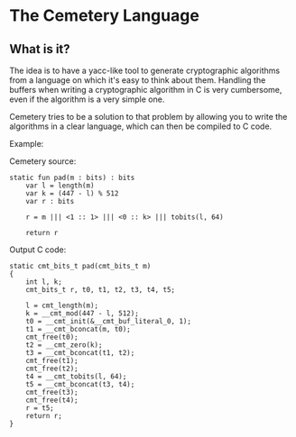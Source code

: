 # The Cemetery Language

## What is it?

The idea is to have a yacc-like tool to generate cryptographic algorithms
from a language on which it's easy to think about them. Handling the buffers
when writing a cryptographic algorithm in C is very cumbersome, even if the
algorithm is a very simple one.

Cemetery tries to be a solution to that problem by allowing you to write
the algorithms in a clear language, which can then be compiled to C code.

Example:

Cemetery source:

	static fun pad(m : bits) : bits
		var l = length(m)
		var k = (447 - l) % 512
		var r : bits

		r = m ||| <1 :: 1> ||| <0 :: k> ||| tobits(l, 64)

		return r

Output C code:

	static cmt_bits_t pad(cmt_bits_t m)
	{
		int l, k;
		cmt_bits_t r, t0, t1, t2, t3, t4, t5;

		l = cmt_length(m);
		k = __cmt_mod(447 - l, 512);
		t0 = __cmt_init(&__cmt_buf_literal_0, 1);
		t1 = __cmt_bconcat(m, t0);
		cmt_free(t0);
		t2 = __cmt_zero(k);
		t3 = __cmt_bconcat(t1, t2);
		cmt_free(t1);
		cmt_free(t2);
		t4 = __cmt_tobits(l, 64);
		t5 = __cmt_bconcat(t3, t4);
		cmt_free(t3);
		cmt_free(t4);
		r = t5;
		return r;
	}
